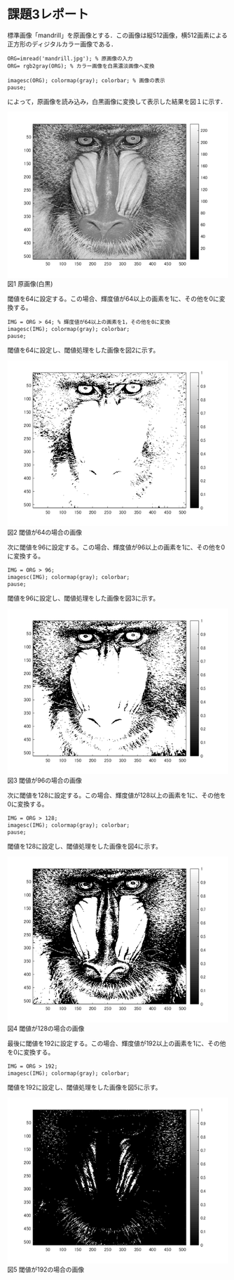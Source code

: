 # 課題3レポート

標準画像「mandrill」を原画像とする．この画像は縦512画像，横512画素による正方形のディジタルカラー画像である．
```
ORG=imread('mandrill.jpg'); % 原画像の入力
ORG= rgb2gray(ORG); % カラー画像を白黒濃淡画像へ変換

imagesc(ORG); colormap(gray); colorbar; % 画像の表示
pause;
```
によって，原画像を読み込み，白黒画像に変換して表示した結果を図１に示す．

![原画像](https://github.com/juntdu/lecture_image_processing/blob/master/image/kadai3/kadai3_1.png)  
図1 原画像(白黒)

閾値を64に設定する。この場合、輝度値が64以上の画素を1に、その他を0に変換する。
```
IMG = ORG > 64; % 輝度値が64以上の画素を1，その他を0に変換
imagesc(IMG); colormap(gray); colorbar;
pause;
```
閾値を64に設定し、閾値処理をした画像を図2に示す。

![原画像](https://github.com/juntdu/lecture_image_processing/blob/master/image/kadai3/kadai3_2.png)  
図2 閾値が64の場合の画像

次に閾値を96に設定する。この場合、輝度値が96以上の画素を1に、その他を0に変換する。
```
IMG = ORG > 96;
imagesc(IMG); colormap(gray); colorbar;
pause;
```
閾値を96に設定し、閾値処理をした画像を図3に示す。

![原画像](https://github.com/juntdu/lecture_image_processing/blob/master/image/kadai3/kadai3_3.png)  
図3 閾値が96の場合の画像

次に閾値を128に設定する。この場合、輝度値が128以上の画素を1に、その他を0に変換する。
```
IMG = ORG > 128;
imagesc(IMG); colormap(gray); colorbar;
pause;
```
閾値を128に設定し、閾値処理をした画像を図4に示す。

![原画像](https://github.com/juntdu/lecture_image_processing/blob/master/image/kadai3/kadai3_4.png)  
図4 閾値が128の場合の画像

最後に閾値を192に設定する。この場合、輝度値が192以上の画素を1に、その他を0に変換する。

```
IMG = ORG > 192;
imagesc(IMG); colormap(gray); colorbar;
```
閾値を192に設定し、閾値処理をした画像を図5に示す。

![原画像](https://github.com/juntdu/lecture_image_processing/blob/master/image/kadai3/kadai3_5.png)  
図5 閾値が192の場合の画像
